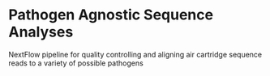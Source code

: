 # Pathogen Agnostic Sequence Analyses
NextFlow pipeline for quality controlling and aligning air cartridge sequence reads to a variety of possible pathogens